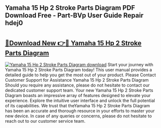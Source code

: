 ## Yamaha 15 Hp 2 Stroke Parts Diagram PDF Download Free - Part-BVp User Guide Repair hdej0

# <h2><a href="http://dfscqw.blite.top/?on=Yamaha+15+Hp+2+Stroke+Parts+Diagram">🔗Download New 👉🔴 Yamaha 15 Hp 2 Stroke Parts Diagram</a></h2>

[![Yamaha 15 Hp 2 Stroke Parts Diagram download](https://i.imgur.com/lujVjoI.png)](http://dfscqw.blite.top/?on=Yamaha+15+Hp+2+Stroke+Parts+Diagram)
Start your journey with Yamaha 15 Hp 2 Stroke Parts Diagram today! This user manual provides a detailed guide to help you get the most out of your product. Please Contact Customer Support for Assistance Yamaha 15 Hp 2 Stroke Parts Diagram Should you require any assistance, please do not hesitate to contact our dedicated customer support team. Your new Yamaha 15 Hp 2 Stroke Parts Diagram boasts an impressive array of features designed to elevate your experience. Explore the intuitive user interface and unlock the full potential of its capabilities. We trust that theYamaha 15 Hp 2 Stroke Parts Diagram has been an accurate and thorough resource in your efforts to master your new device. In case of any queries or concerns, please do not hesitate to reach out to our customer service team.

